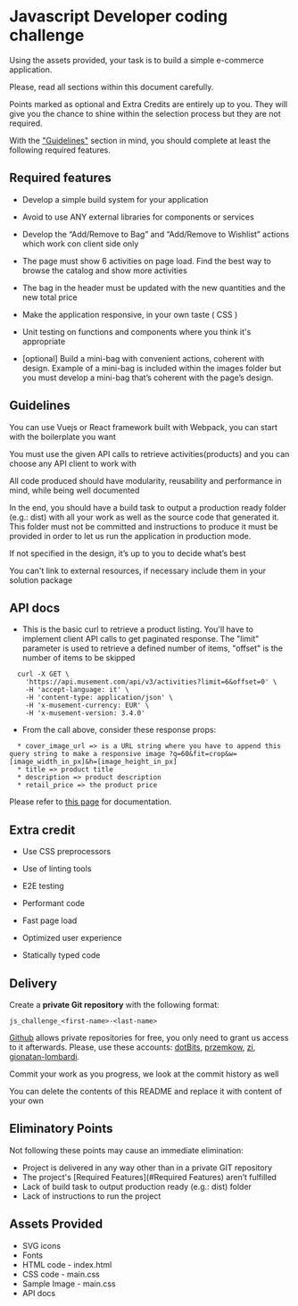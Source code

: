 # Javascript Developer coding challenge

Using the assets provided, your task is to build a simple e-commerce application. 

Please, read all sections within this document carefully.

Points marked as optional and Extra Credits are entirely up to you. 
They will give you the chance to shine within the selection process but they are not required.

With the ["Guidelines"](#Guidelines) section in mind, you should complete at least the following required features.


## Required features

* Develop a simple build system for your application

* Avoid to use ANY external libraries for components or services

* Develop the “Add/Remove to Bag” and “Add/Remove to Wishlist” actions which work con client side only

* The page must show 6 activities on page load. Find the best way to browse the catalog and show more activities

* The bag in the header must be updated with the new quantities and the new total price

* Make the application responsive, in your own taste ( CSS )

* Unit testing on functions and components where you think it's appropriate

* [optional] Build a mini-bag with convenient actions, coherent with design. Example of a mini-bag is included within the images folder but you must develop a mini-bag that’s coherent with the page’s design.



## Guidelines

You can use Vuejs or React framework built with Webpack, you can start with the boilerplate you want

You must use the given API calls to retrieve activities(products) and you can choose any API client to work with

All code produced should have modularity, reusability and performance in mind, while being well documented

In the end, you should have a build task to output a production ready folder (e.g.: dist) with all your work as well as the source code that generated it.
This folder must not be committed and instructions to produce it must be provided in order to let us run the application in production mode.

If not specified in the design, it’s up to you to decide what’s best

You can't link to external resources, if necessary include them in your solution package


## API docs
- This is the basic curl to retrieve a product listing. You'll have to implement client API calls to get paginated response. The "limit" parameter is used to retrieve a defined number of items, "offset" is the number of items to be skipped
```
  curl -X GET \
    'https://api.musement.com/api/v3/activities?limit=6&offset=0' \
    -H 'accept-language: it' \
    -H 'content-type: application/json' \
    -H 'x-musement-currency: EUR' \
    -H 'x-musement-version: 3.4.0'
```
- From the call above, consider these response props:
```
  * cover_image_url => is a URL string where you have to append this query string to make a responsive image ?q=60&fit=crop&w=[image_width_in_px]&h=[image_height_in_px]
  * title => product title
  * description => product description
  * retail_price => the product price
```
Please refer to [this page](https://api-docs.musement.com/reference#get_activities) for documentation.


## Extra credit 

* Use CSS preprocessors

* Use of linting tools

* E2E testing

* Performant code

* Fast page load

* Optimized user experience

* Statically typed code



## Delivery

Create a **private Git repository** with the following format: 

	js_challenge_<first-name>-<last-name> 

[Github](https://github.com) allows private repositories for free, you only need to grant us access to it afterwards.
Please, use these accounts: [dotBits](https://github.com/dotBits), [przemkow](https://github.com/przemkow), [zi](https://github.com/zi), [gionatan-lombardi](https://github.com/gionatan-lombardi).

Commit your work as you progress, we look at the commit history as well

You can delete the contents of this README and replace it with content of your own



## Eliminatory Points

Not following these points may cause an immediate elimination:

* Project is delivered in any way other than in a private GIT repository
* The project's [Required Features](#Required Features) aren’t fulfilled 
* Lack of build task to output production ready (e.g.: dist) folder
* Lack of instructions to run the project



## Assets Provided

* SVG icons
* Fonts
* HTML code - index.html
* CSS code - main.css
* Sample Image - main.css
* API docs
